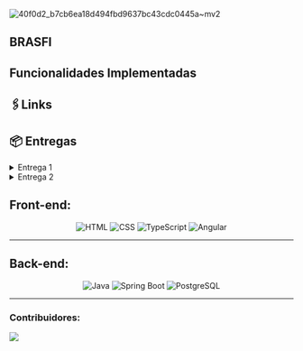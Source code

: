 ![40f0d2_b7cb6ea18d494fbd9637bc43cdc0445a~mv2](https://github.com/user-attachments/assets/21dd3dcf-63cc-499a-a605-10324fec6fca)


## BRASFI


## Funcionalidades Implementadas
## 🖇️Links
## 📦 Entregas

<details>
<summary>Entrega 1</summary>
<ul>
    <li><a href="#">Link 1</a></li>
    <li><a href="#">Link 2</a></li>
    <li><a href="#">Link 3</a></li>
    <li><a href="#">Link 4</a></li>
    <li><a href="#">Link 5</a></li>   
</ul>
</details>
<details>
<summary>Entrega 2</summary>
<ul>
    <li><a href="#">Link 1</a></li>
    <li><a href="#">Link 2</a></li>
    <li><a href="#">Link 3</a></li>
    <li><a href="#">Link 4</a></li>
    <li><a href="#">Link 5</a></li>   
</ul>
</details>

## Front-end:

<div align="center">

![HTML](https://img.shields.io/badge/HTML5-E34F26?style=for-the-badge&logo=html5&logoColor=white)
![CSS](https://img.shields.io/badge/CSS3-1572B6?style=for-the-badge&logo=css3&logoColor=white)
![TypeScript](https://img.shields.io/badge/TypeScript-3178C6?style=for-the-badge&logo=typescript&logoColor=white)
![Angular](https://img.shields.io/badge/Angular-DD0031?style=for-the-badge&logo=angular&logoColor=white)

</div>

---

## Back-end: 

<div align="center">

![Java](https://img.shields.io/badge/Java-ED8B00?style=for-the-badge&logo=openjdk&logoColor=white)
![Spring Boot](https://img.shields.io/badge/Spring_Boot-6DB33F?style=for-the-badge&logo=spring-boot&logoColor=white)
![PostgreSQL](https://img.shields.io/badge/PostgreSQL-4169E1?style=for-the-badge&logo=postgresql&logoColor=white)

</div>

---

### Contribuidores:
<a href="https://github.com/jpmamededs/BRASFI/graphs/contributors">
  <img src="https://contrib.rocks/image?repo=jpmamededs/BRASFI" />
</a>

